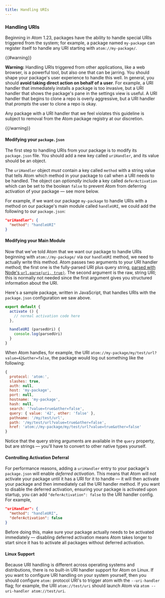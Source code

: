 ```yaml
---
title: Handling URIs
---
```

### Handling URIs

Beginning in Atom 1.23, packages have the ability to handle special URIs triggered from the system; for example, a package named `my-package` can register itself to handle any URI starting with `atom://my-package/`.

{{#warning}}

**Warning:** Handling URIs triggered from other applications, like a web browser, is a powerful tool, but also one that can be jarring. You should shape your package's user experience to handle this well. In general, you should **avoid taking direct action on behalf of a user**. For example, a URI handler that immediately installs a package is too invasive, but a URI handler that shows the package's pane in the settings view is useful. A URI handler that begins to clone a repo is overly aggressive, but a URI handler that *prompts* the user to clone a repo is okay.

Any package with a URI handler that we feel violates this guideline is subject to removal from the Atom package registry at our discretion.

{{/warning}}

#### Modifying your `package.json`

The first step to handling URIs from your package is to modify its `package.json` file. You should add a new key called `uriHandler`, and its value should be an object.

The `uriHandler` object *must* contain a key called `method` with a string value that tells Atom which method in your package to call when a URI needs to be handled. The object can *optionally* include a key called `deferActivation` which can be set to the boolean `false` to prevent Atom from deferring activation of your package — see more below.

For example, if we want our package `my-package` to handle URIs with a method on our package's main module called `handleURI`, we could add the following to our `package.json`:

```json
"uriHandler": {
  "method": "handleURI"
}
```

#### Modifying your Main Module

Now that we've told Atom that we want our package to handle URIs beginning with `atom://my-package/` via our `handleURI` method, we need to actually write this method. Atom passes two arguments to your URI handler method; the first one is the fully-parsed URI plus query string, [parsed with Node's `url.parse(uri, true)`](https://nodejs.org/api/url.html#url_url_parse_urlstring_parsequerystring_slashesdenotehost). The second argument is the raw, string URI; this is normally not needed since the first argument gives you structured information about the URI.

Here's a sample package, written in JavaScript, that handles URIs with the `package.json` configuration we saw above.

```js
export default {
  activate () {
    // normal activation code here
  },

  handleURI (parsedUri) {
    console.log(parsedUri)
  }
}
```

When Atom handles, for example, the URI `atom://my-package/my/test/url?value=42&other=false`, the package would log out something like the following:

```js
{
  protocol: 'atom:',
  slashes: true,
  auth: null,
  host: 'my-package',
  port: null,
  hostname: 'my-package',
  hash: null,
  search: '?value=true&other=false',
  query: { value: '42', other: 'false' },
  pathname: '/my/test/url',
  path: '/my/test/url?value=true&other=false',
  href: 'atom://my-package/my/test/url?value=true&other=false'
}
```

Notice that the query string arguments are available in the `query` property, but are strings — you'll have to convert to other native types yourself.

#### Controlling Activation Deferral

For performance reasons, adding a `uriHandler` entry to your package's `package.json` will enable *deferred activation*. This means that Atom will not activate your package until it has a URI for it to handle — it will then activate your package and then immediately call the URI handler method. If you want to disable the deferred activation, ensuring your package is activated upon startup, you can add `"deferActivation": false` to the URI handler config. For example,

```json
"uriHandler": {
  "method": "handleURI",
  "deferActivation": false
}
```

Before doing this, make sure your package actually needs to be activated immediately — disabling deferred activation means Atom takes longer to start since it has to activate all packages without deferred activation.

#### Linux Support

Because URI handling is different across operating systems and distributions, there is no built-in URI handler support for Atom on Linux. If you want to configure URI handling on your system yourself, then you should configure `atom:` protocol URI's to trigger atom with the `--uri-handler` flag; for example, the URI `atom://test/uri` should launch Atom via `atom --uri-handler atom://test/uri`.
